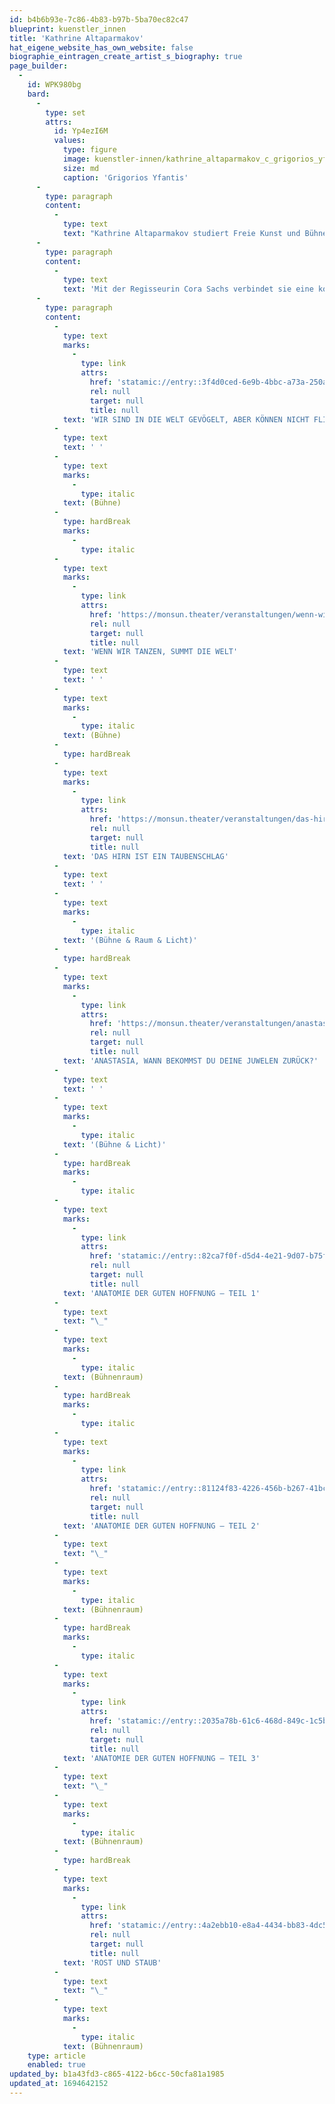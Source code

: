 ```yaml
---
id: b4b6b93e-7c86-4b83-b97b-5ba70ec82c47
blueprint: kuenstler_innen
title: 'Kathrine Altaparmakov'
hat_eigene_website_has_own_website: false
biographie_eintragen_create_artist_s_biography: true
page_builder:
  -
    id: WPK980bg
    bard:
      -
        type: set
        attrs:
          id: Yp4ezI6M
          values:
            type: figure
            image: kuenstler-innen/kathrine_altaparmakov_c_grigorios_yfantis.jpg
            size: md
            caption: 'Grigorios Yfantis'
      -
        type: paragraph
        content:
          -
            type: text
            text: "Kathrine Altaparmakov studiert Freie Kunst und Bühnenraum an der Hochschule für Bildende Künste in Hamburg sowie Szenografie an der Danish National School of Performing Arts in Kopenhagen. Nach dem Diplom arbeitet sie am Thalia Theater, am Deutschen Schauspielhaus Hamburg und am Theater Bremen als Bühnen- und Kostümbildassistentin u.a. mit Florian Lösche, Stéphane Laimé, Alex Eales, Duri Bischoff, Ene-Liis Semper und Peter Baur. Währenddessen entwickelt sie eigene Arbeiten und Raumkonzepte. Als freischaffende Bühnen- und Kostümbildnerin ist sie sowohl im Stadt- und Staatstheater als auch in der Freien Szene tätig. Projekte führen sie u.a. an das Junge Schauspielhaus Düsseldorf, monsun.theater Hamburg, Theater Münster, Junges Schauspielhaus Bochum, Theater Konstanz oder Staatstheater Hannover. Beim Theater der Welt 2017 ist sie als künstlerische Mitarbeiterin des Ausstattungsduos 'Georg & Paul' (Eva-Maria Henschkowski und Lolita Hindenberg) für die Gestaltung des Zentrums „Haven“ im Hamburger Baakenhafen verantwortlich, und für das Hauptsache Frei Festival entwirft sie ein mobiles Festivalzentrum. "
      -
        type: paragraph
        content:
          -
            type: text
            text: 'Mit der Regisseurin Cora Sachs verbindet sie eine kontinuierliche Zusammenarbeit. Die Inszenierung „Wenn wir tanzen, summt die Welt“ (Regie: Cora Sachs, monsun theater) wird 2018 mit dem Hamburger Theaterpreis Rolf Mares in der Kategorie »Herausragende Inszenierung« ausgezeichnet.'
      -
        type: paragraph
        content:
          -
            type: text
            marks:
              -
                type: link
                attrs:
                  href: 'statamic://entry::3f4d0ced-6e9b-4bbc-a73a-250a7e3fddcb'
                  rel: null
                  target: null
                  title: null
            text: 'WIR SIND IN DIE WELT GEVÖGELT, ABER KÖNNEN NICHT FLIEGEN - Teil II'
          -
            type: text
            text: ' '
          -
            type: text
            marks:
              -
                type: italic
            text: (Bühne)
          -
            type: hardBreak
            marks:
              -
                type: italic
          -
            type: text
            marks:
              -
                type: link
                attrs:
                  href: 'https://monsun.theater/veranstaltungen/wenn-wir-tanzen-summt-die-welt'
                  rel: null
                  target: null
                  title: null
            text: 'WENN WIR TANZEN, SUMMT DIE WELT'
          -
            type: text
            text: ' '
          -
            type: text
            marks:
              -
                type: italic
            text: (Bühne)
          -
            type: hardBreak
          -
            type: text
            marks:
              -
                type: link
                attrs:
                  href: 'https://monsun.theater/veranstaltungen/das-hirn-ist-ein-taubenschlag'
                  rel: null
                  target: null
                  title: null
            text: 'DAS HIRN IST EIN TAUBENSCHLAG'
          -
            type: text
            text: ' '
          -
            type: text
            marks:
              -
                type: italic
            text: '(Bühne & Raum & Licht)'
          -
            type: hardBreak
          -
            type: text
            marks:
              -
                type: link
                attrs:
                  href: 'https://monsun.theater/veranstaltungen/anastasia'
                  rel: null
                  target: null
                  title: null
            text: 'ANASTASIA, WANN BEKOMMST DU DEINE JUWELEN ZURÜCK?'
          -
            type: text
            text: ' '
          -
            type: text
            marks:
              -
                type: italic
            text: '(Bühne & Licht)'
          -
            type: hardBreak
            marks:
              -
                type: italic
          -
            type: text
            marks:
              -
                type: link
                attrs:
                  href: 'statamic://entry::82ca7f0f-d5d4-4e21-9d07-b75f6e1b930b'
                  rel: null
                  target: null
                  title: null
            text: 'ANATOMIE DER GUTEN HOFFNUNG – TEIL 1'
          -
            type: text
            text: "\_"
          -
            type: text
            marks:
              -
                type: italic
            text: (Bühnenraum)
          -
            type: hardBreak
            marks:
              -
                type: italic
          -
            type: text
            marks:
              -
                type: link
                attrs:
                  href: 'statamic://entry::81124f83-4226-456b-b267-41bc526ecfef'
                  rel: null
                  target: null
                  title: null
            text: 'ANATOMIE DER GUTEN HOFFNUNG – TEIL 2'
          -
            type: text
            text: "\_"
          -
            type: text
            marks:
              -
                type: italic
            text: (Bühnenraum)
          -
            type: hardBreak
            marks:
              -
                type: italic
          -
            type: text
            marks:
              -
                type: link
                attrs:
                  href: 'statamic://entry::2035a78b-61c6-468d-849c-1c5ba02e092b'
                  rel: null
                  target: null
                  title: null
            text: 'ANATOMIE DER GUTEN HOFFNUNG – TEIL 3'
          -
            type: text
            text: "\_"
          -
            type: text
            marks:
              -
                type: italic
            text: (Bühnenraum)
          -
            type: hardBreak
          -
            type: text
            marks:
              -
                type: link
                attrs:
                  href: 'statamic://entry::4a2ebb10-e8a4-4434-bb83-4dc53b387e2a'
                  rel: null
                  target: null
                  title: null
            text: 'ROST UND STAUB'
          -
            type: text
            text: "\_"
          -
            type: text
            marks:
              -
                type: italic
            text: (Bühnenraum)
    type: article
    enabled: true
updated_by: b1a43fd3-c865-4122-b6cc-50cfa81a1985
updated_at: 1694642152
---
```

